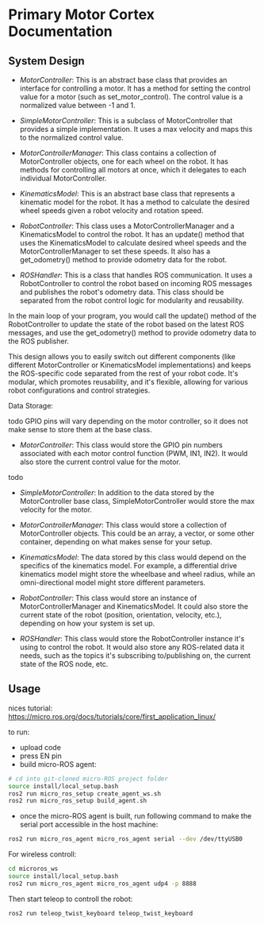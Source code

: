 # Primary Motor Cortex Documentation

## System Design

- *MotorController*: This is an abstract base class that provides an interface for controlling a motor. It has a method for setting the control value for a motor (such as set_motor_control). The control value is a normalized value between -1 and 1.

- *SimpleMotorController*: This is a subclass of MotorController that provides a simple implementation. It uses a max velocity and maps this to the normalized control value.

- *MotorControllerManager*: This class contains a collection of MotorController objects, one for each wheel on the robot. It has methods for controlling all motors at once, which it delegates to each individual MotorController.

- *KinematicsModel*: This is an abstract base class that represents a kinematic model for the robot. It has a method to calculate the desired wheel speeds given a robot velocity and rotation speed.

- *RobotController*: This class uses a MotorControllerManager and a KinematicsModel to control the robot. It has an update() method that uses the KinematicsModel to calculate desired wheel speeds and the MotorControllerManager to set these speeds. It also has a get_odometry() method to provide odometry data for the robot.

- *ROSHandler*: This is a class that handles ROS communication. It uses a RobotController to control the robot based on incoming ROS messages and publishes the robot's odometry data. This class should be separated from the robot control logic for modularity and reusability.

In the main loop of your program, you would call the update() method of the RobotController to update the state of the robot based on the latest ROS messages, and use the get_odometry() method to provide odometry data to the ROS publisher.

This design allows you to easily switch out different components (like different MotorController or KinematicsModel implementations) and keeps the ROS-specific code separated from the rest of your robot code. It's modular, which promotes reusability, and it's flexible, allowing for various robot configurations and control strategies.

Data Storage:

todo GPIO pins will vary depending on the motor controller, so it does not make sense to store them at the base class.

- *MotorController*: This class would store the GPIO pin numbers associated with each motor control function (PWM, IN1, IN2). It would also store the current control value for the motor.

todo

- *SimpleMotorController*: In addition to the data stored by the MotorController base class, SimpleMotorController would store the max velocity for the motor.

- *MotorControllerManager*: This class would store a collection of MotorController objects. This could be an array, a vector, or some other container, depending on what makes sense for your setup.

- *KinematicsModel*: The data stored by this class would depend on the specifics of the kinematics model. For example, a differential drive kinematics model might store the wheelbase and wheel radius, while an omni-directional model might store different parameters.

- *RobotController*: This class would store an instance of MotorControllerManager and KinematicsModel. It could also store the current state of the robot (position, orientation, velocity, etc.), depending on how your system is set up.

- *ROSHandler*: This class would store the RobotController instance it's using to control the robot. It would also store any ROS-related data it needs, such as the topics it's subscribing to/publishing on, the current state of the ROS node, etc.

## Usage

nices tutorial:
<https://micro.ros.org/docs/tutorials/core/first_application_linux/>

to run:

- upload code
- press EN pin
- build micro-ROS agent:

```bash
# cd into git-cloned micro-ROS project folder
source install/local_setup.bash
ros2 run micro_ros_setup create_agent_ws.sh
ros2 run micro_ros_setup build_agent.sh
```

- once the micro-ROS agent is built, run following command to make the serial port accessible in the host machine:

```bash
ros2 run micro_ros_agent micro_ros_agent serial --dev /dev/ttyUSB0
```

For wireless controll:

```bash
cd microros_ws
source install/local_setup.bash
ros2 run micro_ros_agent micro_ros_agent udp4 -p 8888
```

Then start teleop to controll the robot:

```bash
ros2 run teleop_twist_keyboard teleop_twist_keyboard
```
